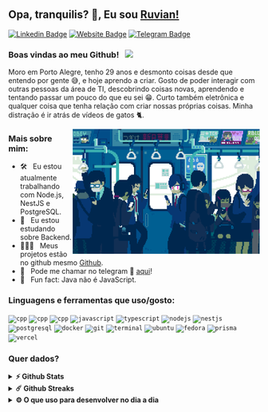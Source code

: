 ## Opa, tranquilis? 👋, Eu sou [Ruvian!](https://github.com/matricce/)

[![Linkedin Badge](https://img.shields.io/badge/-LinkedIn-0e76a8?style=flat-square&logo=Linkedin&logoColor=white)](https://linkedin.com/in/ruvian-s)
[![Website Badge](https://img.shields.io/badge/Website-3b5998?style=flat-square&logo=google-chrome&logoColor=white)](https://matricce.github.io/)
[![Telegram Badge](https://img.shields.io/badge/-Telegram-0088cc?style=flat-square&logo=Telegram&logoColor=white)](https://t.me/ruvi_s)

### Boas vindas ao meu Github! &nbsp; ![](https://visitor_badge.deta.dev/?id=github.badge?page_id=matricce.matricce&style=flat-square&color=0088cc)

Moro em Porto Alegre, tenho 29 anos e desmonto coisas desde que entendo por gente 😅, e hoje aprendo a criar.
Gosto de poder interagir com outras pessoas da área de TI, descobrindo coisas novas, aprendendo e tentando passar um pouco do que eu sei 😁. Curto também eletrônica e qualquer coisa que tenha relação com criar nossas próprias coisas. Minha distração é ir atrás de vídeos de gatos 🐈.

<img align="right" height="250" width="375" alt="" src="https://github.com/matricce/matricce/blob/main/images/train.gif?raw=true" />

### Mais sobre mim:

- 🛠 &nbsp; Eu estou atualmente trabalhando com Node.js, NestJS e PostgreSQL.
- 🚀 &nbsp; Eu estou estudando sobre Backend.
- 👨🏻‍💻 &nbsp; Meus projetos estão no github mesmo [Github](https://github.com/matricce).
- 💬 &nbsp; Pode me chamar no telegram 🙂 [aqui](https://t.me/tricce)!
- 👾 &nbsp; Fun fact: Java não é JavaScript.

### Linguagens e ferramentas que uso/gosto:

<code><img height="27" src="https://raw.githubusercontent.com/get-icon/geticon/master/icons/c-plusplus.svg" alt="cpp"></code>
<code><img height="27" src="https://raw.githubusercontent.com/get-icon/geticon/master/icons/arduino.svg" alt="cpp"></code>
<code><img height="27" src="https://raw.githubusercontent.com/get-icon/geticon/master/icons/platformio.svg" alt="cpp"></code>
<code><img height="27" src="https://raw.githubusercontent.com/get-icon/geticon/master/icons/javascript.svg" alt="javascript"></code>
<code><img height="27" src="https://raw.githubusercontent.com/get-icon/geticon/master/icons/typescript-icon.svg" alt="typescript"></code>
<code><img height="27" src="https://raw.githubusercontent.com/get-icon/geticon/master/icons/nodejs-icon.svg" alt="nodejs"></code>
<code><img height="27" src="https://raw.githubusercontent.com/get-icon/geticon/master/icons/nestjs.svg" alt="nestjs"></code>
<code><img height="27" src="https://raw.githubusercontent.com/get-icon/geticon/master/icons/postgresql.svg" alt="postgresql"></code>
<code><img height="27" src="https://raw.githubusercontent.com/get-icon/geticon/master/icons/docker-icon.svg" alt="docker"></code>
<code><img height="27" src="https://raw.githubusercontent.com/get-icon/geticon/master/icons/git-icon.svg" alt="git"></code>
<code><img height="27" src="https://raw.githubusercontent.com/get-icon/geticon/master/icons/terminal.svg" alt="terminal"></code>
<code><img height="27" src="https://raw.githubusercontent.com/get-icon/geticon/master/icons/ubuntu.svg" alt="ubuntu"></code>
<code><img height="27" src="https://raw.githubusercontent.com/get-icon/geticon/master/icons/fedora.svg" alt="fedora"></code>
<code><img height="27" src="https://raw.githubusercontent.com/get-icon/geticon/master/icons/prisma.svg" alt="prisma"></code>
<code><img height="27" src="https://raw.githubusercontent.com/get-icon/geticon/master/icons/vercel.svg" alt="vercel"></code>

### Quer dados?

<details>	
  <summary><b>⚡ Github Stats</b></summary>

  <br />
  <img height="180em" src="https://github-readme-stats-git-masterrstaa-rickstaa.vercel.app/api?username=matricce&show_icons=true&hide_border=true&&count_private=true&include_all_commits=true&theme=radical" />
  <img height="180em" src="https://github-readme-stats-git-masterrstaa-rickstaa.vercel.app/api/top-langs/?username=matricce&exclude_repo=KNN-Image-Classification&show_icons=true&hide_border=true&layout=compact&langs_count=8&theme=radical"/>
</details>

<details>	
  <summary><b>☄️ Github Streaks</b></summary>

  <br />
  <img height="180em" src="https://github-readme-streak-stats.herokuapp.com/?user=matricce&hide_border=true&theme=radical" />
</details>
 
<details>	
  <br />
  <summary><b>⚙️ O que uso para desenvolver no dia a dia</b></summary>
  	<ul>
  	    <li><b>OS:</b> Fedora KDE Plasma Desktop </li>
	    <li><b>Laptop: </b> Ideapad S145 (i5) </li>
  	    <li><b>Navegador: </b> Chrome </li>
	    <li><b>Terminal: </b> ZSH: Oh My Zsh + Oh My Posh (JanDeDobbeleer Theme) </li>
	    <li><b>Editor:</b> Visual Studio Code </li>
	    <br />
	</ul>	
</details>

#

<div align="center">
